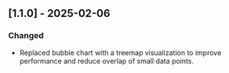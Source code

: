 ## [1.1.0] - 2025-02-06
### Changed
- Replaced bubble chart with a treemap visualization to improve performance and reduce overlap of small data points.
